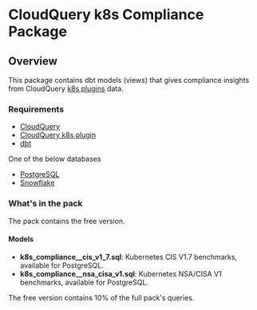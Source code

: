 # CloudQuery k8s Compliance Package

## Overview

This package contains dbt models (views) that gives compliance insights from CloudQuery [k8s plugins](https://hub.cloudquery.io/plugins/source/cloudquery/k8s) data.

### Requirements

- [CloudQuery](https://www.cloudquery.io/docs/quickstart)
- [CloudQuery k8s plugin](https://hub.cloudquery.io/plugins/source/cloudquery/k8s)
- [dbt](https://docs.getdbt.com/docs/installation)

One of the below databases

- [PostgreSQL](https://hub.cloudquery.io/plugins/destination/cloudquery/postgresql)
- [Snowflake](https://hub.cloudquery.io/plugins/destination/cloudquery/snowflake)

### What's in the pack

The pack contains the free version.

#### Models

- **k8s_compliance\_\_cis_v1_7.sql**: Kubernetes CIS V1.7 benchmarks, available for PostgreSQL.
- **k8s_compliance\_\_nsa_cisa_v1.sql**: Kubernetes NSA/CISA V1 benchmarks, available for PostgreSQL.

The free version contains 10% of the full pack's queries.